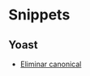 # Snippets

## Yoast
- [Eliminar canonical](https://gist.github.com/amboutwe/2aa7dcc9a38986e11fac68c7306cc091#file-yoast_seo_canonical_remove-php)
